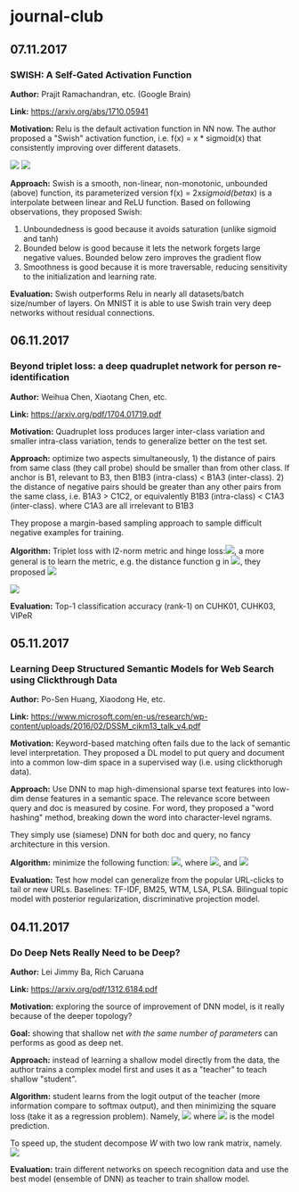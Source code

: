 # journal-club
## 07.11.2017
### SWISH: A Self-Gated Activation Function
**Author:** Prajit Ramachandran, etc. (Google Brain)

**Link:** https://arxiv.org/abs/1710.05941

**Motivation:** Relu is the default activation function in NN now. The author proposed a "Swish" activation function, i.e. f(x) = x * sigmoid(x) that consistently improving over different datasets.

![](assets/e4910474.png)
![](assets/f7ba4e45.png)

**Approach:** Swish is a smooth, non-linear, non-monotonic, unbounded (above) function, its parameterized version f(x) = 2x*sigmoid(beta*x) is a interpolate between linear and ReLU function. Based on following observations, they proposed Swish:
1. Unboundedness is good because it avoids saturation (unlike sigmoid and tanh)
2. Bounded below is good because it lets the network forgets large negative values. Bounded below zero improves the gradient flow
3. Smoothness is good because it is more traversable, reducing sensitivity to the initialization and learning rate.


**Evaluation:** Swish outperforms Relu in nearly all datasets/batch size/number of layers. On MNIST it is able to use Swish train very deep networks without residual connections. 



## 06.11.2017
### Beyond triplet loss: a deep quadruplet network for person re-identification
**Author:** Weihua Chen, Xiaotang Chen, etc.

**Link:** https://arxiv.org/pdf/1704.01719.pdf

**Motivation:** Quadruplet loss produces larger inter-class variation and smaller intra-class variation, tends to generalize better on the test set. 

**Approach:** optimize two aspects simultaneously, 1) the distance of pairs from same class (they call probe) should be smaller than from other class. If anchor is B1, relevant to B3, then B1B3 (intra-class) < B1A3 (inter-class). 2) the distance of negative pairs should be greater than any other pairs from the same class, i.e. B1A3 > C1C2, or equivalently B1B3 (intra-class) < C1A3 (inter-class). where C1A3 are all irrelevant to B1B3

They propose a margin-based sampling approach to sample difficult negative examples for training. 

**Algorithm:**
Triplet loss with l2-norm metric and hinge loss:![](assets/214c08b5.png), a more general is to learn the metric, e.g. the distance function g in ![](assets/db37a4ac.png), they proposed ![](assets/60393ecd.png)

![](assets/2728ca7a.png)

**Evaluation:** 
Top-1 classification accuracy (rank-1) on CUHK01, CUHK03, VIPeR

## 05.11.2017
### Learning Deep Structured Semantic Models for Web Search using Clickthrough Data
**Author:** Po-Sen Huang, Xiaodong He, etc.

**Link:** https://www.microsoft.com/en-us/research/wp-content/uploads/2016/02/DSSM_cikm13_talk_v4.pdf

**Motivation:** Keyword-based matching often fails due to the lack of semantic level interpretation. They proposed a DL model to put query and document into a common low-dim space in a supervised way (i.e. using clickthorugh data).

**Approach:** Use DNN to map high-dimensional sparse text features into low-dim dense features in a semantic space. The relevance score between query and doc is measured by cosine. For word, they proposed a "word hashing" method, breaking down the word into character-level ngrams. 

They simply use (siamese) DNN for both doc and query, no fancy architecture in this version. 

**Algorithm:** minimize the following function:
![](assets/570556d6.png), where
![](assets/1860408b.png), and 
![](assets/6d60fb16.png)

**Evaluation:** Test how model can generalize from the popular URL-clicks to tail or new URLs. Baselines: TF-IDF, BM25, WTM, LSA, PLSA. Bilingual topic model with posterior regularization, discriminative projection model.

 

## 04.11.2017

### Do Deep Nets Really Need to be Deep?
**Author:** Lei Jimmy Ba, Rich Caruana

**Link:** https://arxiv.org/pdf/1312.6184.pdf

**Motivation:** exploring the source of improvement of DNN model, is it really because of the deeper topology? 

**Goal:** showing that shallow net *with the same number of parameters* can performs as good as deep net.

**Approach:** instead of learning a shallow model directly from the data, the author trains a complex model first and uses it as a "teacher" to teach shallow "student".

**Algorithm:** student learns from the logit output of the teacher (more information compare to softmax output), and then minimizing the square loss (take it as a regression problem). Namely,
![](assets/9b421263.png)
where ![](assets/cb89e723.png) is the model prediction. 

To speed up, the student decompose $W$ with two low rank matrix, namely.
![](assets/7179bbf9.png)

**Evaluation:** train different networks on speech recognition data and use the best model (ensemble of DNN) as teacher to train shallow model. 
